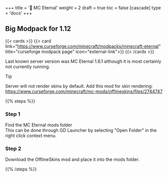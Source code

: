 +++
title = '🔴 MC Eternal'
weight = 2
draft = true
toc = false
[cascade]
	type = 'docs'
+++

## Big Modpack for 1.12

{{< cards >}}
	{{< card link="https://www.curseforge.com/minecraft/modpacks/minecraft-eternal" title="curseforge modpack page" icon="external-link">}}
{{< /cards >}}

Last known server version was MC Eternal 1.6.1 although it is most certainly not currently running.


> [!TIP]
Server will not render skins by default. Add this mod for skin rendering:\
https://www.curseforge.com/minecraft/mc-mods/offlineskins/files/2744747



{{% steps %}}

### Step 1

Find the MC Eternal mods folder\
This can be done through GD Launcher by selecting "Open Folder"
in the right click context menu.

### Step 2

Download the OfflineSkins mod and place it into the mods folder.

{{% /steps %}}
